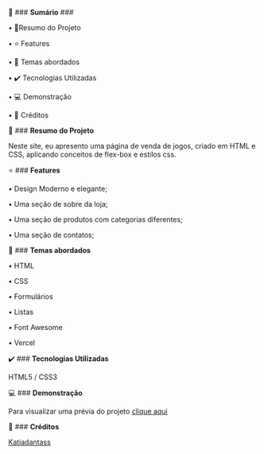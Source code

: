 📎 ### **Sumário** ###

•	📌Resumo do Projeto

•	⭐ Features

•	📂 Temas abordados

•	✔️ Tecnologias Utilizadas

•	💻 Demonstração

•	🙋 Créditos

📌 ### **Resumo do Projeto**

Neste site, eu apresento uma página de venda de jogos, criado em HTML e CSS, aplicando conceitos de flex-box e estilos css.

⭐ ### **Features**

•	Design Moderno e elegante;

•	Uma seção de sobre da loja;

•	Uma seção de produtos com categorias diferentes;

•	Uma seção de contatos;

📂 ### **Temas abordados**

•	HTML

•	CSS

•	Formulários

•	Listas

•	Font Awesome

•	Vercel

✔️ ### **Tecnologias Utilizadas**

 HTML5 / CSS3


💻 ### **Demonstração**

Para visualizar uma prévia do projeto [clique aqui](https://gamesshop-gamma.vercel.app/)



🙋 ### **Créditos**

[Katiadantass](https://github.com/Katiadantass)
